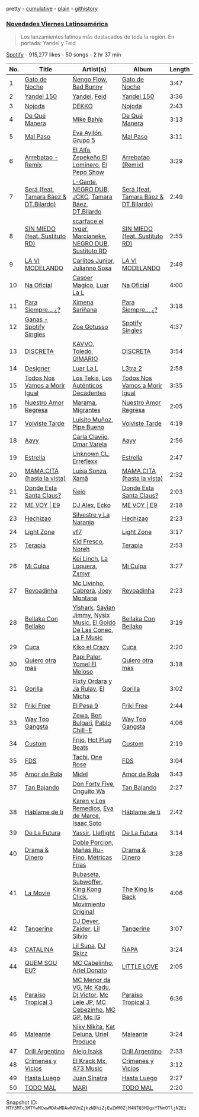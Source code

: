 pretty - [cumulative](/playlists/cumulative/37i9dQZF1DX8O2z77nfMgH.md) - [plain](/playlists/plain/37i9dQZF1DX8O2z77nfMgH) - [githistory](https://github.githistory.xyz/mackorone/spotify-playlist-archive/blob/main/playlists/plain/37i9dQZF1DX8O2z77nfMgH)

### [Novedades Viernes Latinoamérica](https://open.spotify.com/playlist/37i9dQZF1DX8O2z77nfMgH)

> Los lanzamientos latinos más destacados de toda la región\. En portada: Yandel y Feid

[Spotify](https://open.spotify.com/user/spotify) - 915,277 likes - 50 songs - 2 hr 37 min

| No. | Title | Artist(s) | Album | Length |
|---|---|---|---|---|
| 1 | [Gato de Noche](https://open.spotify.com/track/54ELExv56KCAB4UP9cOCzC) | [Ñengo Flow](https://open.spotify.com/artist/12vb80Km0Ew53ABfJOepVz), [Bad Bunny](https://open.spotify.com/artist/4q3ewBCX7sLwd24euuV69X) | [Gato de Noche](https://open.spotify.com/album/2GS2h80Dp8rFdGEa0j0JhH) | 3:47 |
| 2 | [Yandel 150](https://open.spotify.com/track/2oiixB9QMIzhWaHGVlQx4g) | [Yandel](https://open.spotify.com/artist/0eHQ9o50hj6ZDNBt6Ys1sD), [Feid](https://open.spotify.com/artist/2LRoIwlKmHjgvigdNGBHNo) | [Yandel 150](https://open.spotify.com/album/0T4sp7vn9arhvBUAda3foX) | 3:36 |
| 3 | [Nojoda](https://open.spotify.com/track/77HE2OvXZm4Xa78oN8Qi62) | [DEKKO](https://open.spotify.com/artist/6ZvYYrrfpb1Z7kICDyxWQE) | [Nojoda](https://open.spotify.com/album/4uMo3BJ9nCC7Fo5rza2vi4) | 2:43 |
| 4 | [De Qué Manera](https://open.spotify.com/track/3HMlb6Dh9OGr3CjV6IwjEP) | [Mike Bahía](https://open.spotify.com/artist/1phfTBIocBW3UwqcYjaEN6) | [De Qué Manera](https://open.spotify.com/album/6XBq5DhffYApT0TGZAQ9cH) | 3:13 |
| 5 | [Mal Paso](https://open.spotify.com/track/3ATLzTXk6FB0oSpEF0agQX) | [Eva Ayllón](https://open.spotify.com/artist/6AQFORISOneOZkh6r1sGS2), [Grupo 5](https://open.spotify.com/artist/0l8RtvcBMjeOqfgRSVo2d6) | [Mal Paso](https://open.spotify.com/album/5DFYdvezgbfWR5vePPACql) | 3:11 |
| 6 | [Arrebatao \- Remix](https://open.spotify.com/track/5w9QfSM6iY9pPaxOj4ByT4) | [El Alfa](https://open.spotify.com/artist/2oQX8QiMXOyuqbcZEFsZfm), [Zepekeño El Lominero](https://open.spotify.com/artist/4IOdLkM2rliL56j0upeiFG), [El Pepo Show](https://open.spotify.com/artist/12DrMYv3haAHRxjWzxVRFB) | [Arrebatao \(Remix\)](https://open.spotify.com/album/57rARgaqwUYVGpmh0BMSu0) | 3:29 |
| 7 | [Será \(feat\. Tamara Báez & DT.Bilardo\)](https://open.spotify.com/track/6J50I7pW8UQJE8qVT0RSea) | [L\-Gante](https://open.spotify.com/artist/4YYxffPVDFe9XoqqbRW6Bq), [NEGRO DUB](https://open.spotify.com/artist/65VS702SIPGgTpWgTQupMA), [JCKC](https://open.spotify.com/artist/6Sf9Y7eQWVeAioiBobktSu), [Tamara Báez](https://open.spotify.com/artist/0JhK7gnIBytbUEh2PURT8i), [DT.Bilardo](https://open.spotify.com/artist/5kfMU816qY0ujqEt3xIHqR) | [Será \(feat\. Tamara Báez & DT.Bilardo\)](https://open.spotify.com/album/2MQZG90FO0qGdhhajfJsc8) | 2:49 |
| 8 | [SIN MIEDO \(feat\. Sustituto RD\)](https://open.spotify.com/track/4p3CdsLRZYvVgVt1TLOvxD) | [scarface el tyger](https://open.spotify.com/artist/5MlZuriWb6dZV0VFOClFys), [Marcianeke](https://open.spotify.com/artist/5XQWXnMwsvuvCPMneXUbsy), [NEGRO DUB](https://open.spotify.com/artist/65VS702SIPGgTpWgTQupMA), [Sustituto RD](https://open.spotify.com/artist/4bSFqic4EdbcV1wAQ3c75B) | [SIN MIEDO \(feat\. Sustituto RD\)](https://open.spotify.com/album/0pINb4CVdXYmM7GxCxjuKM) | 2:55 |
| 9 | [LA VI MODELANDO](https://open.spotify.com/track/7FzE7Ba9XSjexa1OXfPhgH) | [Carlitos Junior](https://open.spotify.com/artist/0fTQ3jEDT1eDQG3URLTwEo), [Julianno Sosa](https://open.spotify.com/artist/4IC2X34tZmHG3VfTbpzvwL) | [LA VI MODELANDO](https://open.spotify.com/album/7GigXaCn6HFwo9s5uP7uNw) | 2:49 |
| 10 | [Na Oficial](https://open.spotify.com/track/5bWqWZMZQanGyoUvCwAUEA) | [Casper Magico](https://open.spotify.com/artist/1fux65HMCBvfJHqlBc4Nno), [Luar La L](https://open.spotify.com/artist/4axKuDPr6WKcDCyh8vueTY) | [Na Oficial](https://open.spotify.com/album/4BY13m0zpvQaNOWICBWNRR) | 4:00 |
| 11 | [Para Siempre..\. ¿?](https://open.spotify.com/track/4ZqHm4OWOoZOOv5smffU6C) | [Ximena Sariñana](https://open.spotify.com/artist/7plUpXSFcSJUZSiZAoXqr1) | [Para Siempre..\. ¿?](https://open.spotify.com/album/7f2UbbWOm1LZFF7TWzeNnu) | 3:18 |
| 12 | [Ganas \- Spotify Singles](https://open.spotify.com/track/57i3tg8kJYRL13vZqoq0kC) | [Zoe Gotusso](https://open.spotify.com/artist/3XBw8ImFEo86mEB2dYh0vS) | [Spotify Singles](https://open.spotify.com/album/2M8YCuo32nPRMyIXdq6aCX) | 4:37 |
| 13 | [DISCRETA](https://open.spotify.com/track/0OXtFvUypfYoJOBXh9h5Lx) | [KAVVO](https://open.spotify.com/artist/7BxfvnCKOvC4pYttjF1gsO), [Toledo](https://open.spotify.com/artist/0c7soAA3Nv5aaDBMtCy7v4), [GIMARIO](https://open.spotify.com/artist/6dwGGkAr0qfNOa7nPvwPDH) | [DISCRETA](https://open.spotify.com/album/4q4JxBCUJBJ5LMOcaK6Ewd) | 3:54 |
| 14 | [Designer](https://open.spotify.com/track/2EW5P6EjzG8vrZEY1sqeac) | [Luar La L](https://open.spotify.com/artist/4axKuDPr6WKcDCyh8vueTY) | [L3tra 2](https://open.spotify.com/album/5uhDPHXOesUiqGwIp8n5XJ) | 2:58 |
| 15 | [Todos Nos Vamos a Morir Igual](https://open.spotify.com/track/38sa3wVJjWkDwH0EaCaL7C) | [Los Tekis](https://open.spotify.com/artist/0iutktJLkNNtErs8c3EoF6), [Los Auténticos Decadentes](https://open.spotify.com/artist/3HrbmsYpKjWH1lzhad7alj) | [Todos Nos Vamos a Morir Igual](https://open.spotify.com/album/2XhEFbtfY9sVKZVsMq4FOe) | 3:35 |
| 16 | [Nuestro Amor Regresa](https://open.spotify.com/track/17NXlqBKA08Qf6Jt4kpc14) | [Marama](https://open.spotify.com/artist/4GepMkTgrIZECoCC55vqjW), [Migrantes](https://open.spotify.com/artist/48R2gYdPKtfnfKAzhSVPUx) | [Nuestro Amor Regresa](https://open.spotify.com/album/2e5tKhL1WWZa17slG15nyx) | 2:05 |
| 17 | [Volviste Tarde](https://open.spotify.com/track/1N0DeNbKI2PjESx1xUIvbM) | [Luisito Muñoz](https://open.spotify.com/artist/0ajy8rupiCOgvmsOtaG83P), [Pipe Bueno](https://open.spotify.com/artist/4RXxwBtdt6k1YNyyAyiOng) | [Volviste Tarde](https://open.spotify.com/album/5PmEyL1R6hETTJERszjbFe) | 4:19 |
| 18 | [Aayy](https://open.spotify.com/track/1t9ACqzC2bq1Sdbsmz9mB4) | [Carla Clavijo](https://open.spotify.com/artist/4ljl1dpfeJKgNzhTIo6MEj), [Omar Varela](https://open.spotify.com/artist/5xIOUIBQhGFX7HIj8lhdyU) | [Aayy](https://open.spotify.com/album/5zNmydFt8hQTXAicpO8voH) | 2:56 |
| 19 | [Estrella](https://open.spotify.com/track/6eMPfZzSereNHx93IwBMga) | [Unknown CL](https://open.spotify.com/artist/7Jmx248RkeS8Tovjz4x9I8), [Erreflexx](https://open.spotify.com/artist/3Wck1E7AcfrcW3beEPtPaU) | [Estrella](https://open.spotify.com/album/50uhJFB5g6tXPfTBcYH5sw) | 2:47 |
| 20 | [MAMA.CITA \(hasta la vista\)](https://open.spotify.com/track/2m6ZDDrTvDQtKbwNFyI3r5) | [Luísa Sonza](https://open.spotify.com/artist/4PzYKhC14sTJNEr0dzoo0d), [Xamã](https://open.spotify.com/artist/5YwzDz4RJfTiMHS4tdR5Lf) | [MAMA.CITA \(hasta la vista\)](https://open.spotify.com/album/4LphJdIxg6Mf8FzNOa5hbX) | 2:32 |
| 21 | [Donde Esta Santa Claus?](https://open.spotify.com/track/38BCOcrR4MyfLyvRURJNes) | [Ñejo](https://open.spotify.com/artist/2OHKEe204spO7G7NcbeO2o) | [Donde Esta Santa Claus?](https://open.spotify.com/album/3Qv9jCPuhhHpDUp38Twhlg) | 2:03 |
| 22 | [ME VOY \| E9](https://open.spotify.com/track/1PsHzI1j2YdALtsX9N6fP0) | [DJ Alex](https://open.spotify.com/artist/7ygNQCdpQWW7iSWAxDhvhI), [Ecko](https://open.spotify.com/artist/2Jb9jVnCpWkXtoGznFJ6bF) | [ME VOY \| E9](https://open.spotify.com/album/4eTdUnsV9I8vL3mEptSYQk) | 2:18 |
| 23 | [Hechizao](https://open.spotify.com/track/3GN2CxLdV7NO5K6Nnt79Fn) | [Silvestre y La Naranja](https://open.spotify.com/artist/1hE5imhaIrCEKoHLHW9aCO) | [Hechizao](https://open.spotify.com/album/1d4fRjGLEYnhmqhqiMVHBo) | 2:23 |
| 24 | [Light Zone](https://open.spotify.com/track/5NNqDGrDCdEFBQNXZoYZdT) | [vf7](https://open.spotify.com/artist/6bxjoq64Y0HTfMc4GIbpyJ) | [Light Zone](https://open.spotify.com/album/0IeVTWuigUFBLtaL3zQBZC) | 3:17 |
| 25 | [Terapia](https://open.spotify.com/track/4lNqp5wlde1EtSO5q89vub) | [Kid Fresco](https://open.spotify.com/artist/2Mqd2MLJTKaLBG8N5vS5rD), [Noreh](https://open.spotify.com/artist/1JHgX0v8Dx86wpfQkZuJFg) | [Terapia](https://open.spotify.com/album/0Xa8TqM7ZKcFSbwJzK2xCr) | 2:53 |
| 26 | [Mi Culpa](https://open.spotify.com/track/3aiqooyXbuvedyrKLwGYAb) | [Kei Linch](https://open.spotify.com/artist/343DJXR8dV27YepfAS5uGf), [La Loquera](https://open.spotify.com/artist/6CXMmTckIVMgPu5wRX1ECI), [Zxmyr](https://open.spotify.com/artist/7IUaYyqcGB3aU2Tm4s5JY8) | [Mi Culpa](https://open.spotify.com/album/7rfah481Z3YuKQOmUP6RYc) | 3:27 |
| 27 | [Revoadinha](https://open.spotify.com/track/1L8sSIOGwBF1ylXbkqSCRT) | [Mc Livinho](https://open.spotify.com/artist/7me0S5Z40qVWj3gzyK8aC3), [Cabrera](https://open.spotify.com/artist/0f8YWLcN51Um9z8C1fbEr2), [Joey Montana](https://open.spotify.com/artist/3ATyg4fGC9F8trfb0GRWmX) | [Revoadinha](https://open.spotify.com/album/75gsCOrNF1vNfcv0bLyJwT) | 2:23 |
| 28 | [Bellaka Con Bellako](https://open.spotify.com/track/55c3opGmlsz1WlSn4qGdvj) | [Yishark](https://open.spotify.com/artist/2hp2lUfm32mmW4mMlhMQnW), [Sayian Jimmy](https://open.spotify.com/artist/3ZfYo6sKskRv0wOyrZZdAj), [Nysix Music](https://open.spotify.com/artist/5v0eLOwGUJuH1lvPSzw0xD), [El Goldo De Las Conec](https://open.spotify.com/artist/3TcTm7AGTlIJys8Wh7QzBr), [La F Music](https://open.spotify.com/artist/430gMfk1DpvhV50iCBvKbP) | [Bellaka Con Bellako](https://open.spotify.com/album/1q8r9e8xUNx5KvTZpoXRVG) | 3:19 |
| 29 | [Cuca](https://open.spotify.com/track/185juQ66htkJV1aNzeUBUw) | [Kiko el Crazy](https://open.spotify.com/artist/3NpG6SsHaQETkdQVZH6V1E) | [Cuca](https://open.spotify.com/album/7qINSHSAzZRdlDzomEwtcQ) | 2:20 |
| 30 | [Quiero otra mas](https://open.spotify.com/track/3KYYPADeCxQx4voYQEasyk) | [Papi Paler](https://open.spotify.com/artist/4j3A4QCf7RcXgACgFmdJ42), [Yomel El Meloso](https://open.spotify.com/artist/34Y7klgDHuaH1qWA9TJkul) | [Quiero otra mas](https://open.spotify.com/album/57I9C69xgdHNnzXxHaZooK) | 3:18 |
| 31 | [Gorilla](https://open.spotify.com/track/6paRPHlbOo1L1LAY8sIBVR) | [Fixty Ordara y Ja Rulay](https://open.spotify.com/artist/5NHJiPzOi1EFeCB8WBiVKH), [El Micha](https://open.spotify.com/artist/0d7jzRhjOifL8X9hxNvbEn) | [Gorilla](https://open.spotify.com/album/4G67nlYvwqL7FxD2OaMatZ) | 3:02 |
| 32 | [Friki Free](https://open.spotify.com/track/6zhaC3q1peSW9svAAbfTsZ) | [El Pesa 9](https://open.spotify.com/artist/4SrfDao90sWaTLommUn0o0) | [Friki Free](https://open.spotify.com/album/07Eq0SylrMc15bPJrt8E9Y) | 2:44 |
| 33 | [Way Too Gangsta](https://open.spotify.com/track/5vEdfiMboNhMjliLZI6toW) | [Zewa](https://open.spotify.com/artist/0b3v0MjhWKcPxVOhZhofdL), [Ben Bulgari](https://open.spotify.com/artist/2OKp4B9CctxvyhsBX01bqG), [Pablo Chill\-E](https://open.spotify.com/artist/2XcZshqzPKm3iZcmt73R8D) | [Way Too Gangsta](https://open.spotify.com/album/6unk1AqfDseG1oNcXwvXNi) | 4:06 |
| 34 | [Custom](https://open.spotify.com/track/5aiitlNrXhfguFKlq2Bfm8) | [Frijo](https://open.spotify.com/artist/4D2d63igYEdzhzFnxrSow7), [Hot Plug Beats](https://open.spotify.com/artist/1fXCGECRsxOUDi7tj3hifF) | [Custom](https://open.spotify.com/album/6c2EAehxWzBglYJvuBg51j) | 2:19 |
| 35 | [FDS](https://open.spotify.com/track/1dNhL2s3xeSh78LH0yryuK) | [Tachi](https://open.spotify.com/artist/4rGGVLUW4jKwW7HVwTr40U), [One Rose](https://open.spotify.com/artist/1MHEMtd7yYInWAMb7KS6LP) | [FDS](https://open.spotify.com/album/5qTxhtVY2lzqD6Z9ptVQOQ) | 3:04 |
| 36 | [Amor de Rola](https://open.spotify.com/track/6EbwRtuD4kjwvYbz40TPJr) | [Midel](https://open.spotify.com/artist/4EcIU574ksr6mC1GMEOe0p) | [Amor de Rola](https://open.spotify.com/album/75PRnhJgB0T97jgUp5gn4I) | 3:43 |
| 37 | [Tan Bajando](https://open.spotify.com/track/1zw2QH6AwZQCrZ2UhEDJGT) | [Don Forty Five](https://open.spotify.com/artist/10MSXbNvnGF8Hv1VyZdvNT), [Onguito Wa](https://open.spotify.com/artist/5gIa74oRT4LLG0AioLVn6F) | [Tan Bajando](https://open.spotify.com/album/6k2PVJduVsYe9pzkhm51I1) | 2:27 |
| 38 | [Háblame de ti](https://open.spotify.com/track/5TBTps2RwNmenzx11Q0zNS) | [Karen y Los Remedios](https://open.spotify.com/artist/6uSvvhlipeAh7lrqB9VTmv), [Eva de Marce](https://open.spotify.com/artist/1UgwU7ChXfMkwH9t6ivW2E), [Isaac Soto](https://open.spotify.com/artist/2mHbrHlppDiGj9pBxti8fc) | [Háblame de ti](https://open.spotify.com/album/6RCPDTw8Uk9qvC9RZIGjtq) | 2:42 |
| 39 | [De La Futura](https://open.spotify.com/track/205Yi0lgyiYVgG0jpL8hqJ) | [Yassir](https://open.spotify.com/artist/0gO4impF9bswjUblyD7bRF), [Lleflight](https://open.spotify.com/artist/5GpRyfJV04fcnHBDzfVb8V) | [De La Futura](https://open.spotify.com/album/1RmlkUSQoCnjhaU1YjVqp6) | 3:14 |
| 40 | [Drama & Dinero](https://open.spotify.com/track/57YsOfDLCiMUsW7RZWrSce) | [Doble Porcion](https://open.spotify.com/artist/4PLGokgPkAapRsKDwXq408), [Mañas Ru\-Fino](https://open.spotify.com/artist/78rkeQAvjl85yNyLAqEMVe), [Métricas Frías](https://open.spotify.com/artist/10MeG72hSqEKGbUdBowf9k) | [Drama & Dinero](https://open.spotify.com/album/0DTbeQubOGZ6grfy3jgFLZ) | 3:28 |
| 41 | [La Movie](https://open.spotify.com/track/5u1rcgkyH4ewqTaVUI6Ekk) | [Bubaseta](https://open.spotify.com/artist/7AiFAkvE8VYLDdsmLC78ik), [Subwoffer](https://open.spotify.com/artist/0Qsv4mPm5fOiJ6nOFxtZLm), [King Kong Click](https://open.spotify.com/artist/0lTSSQrxOMu4Keh48GrIkX), [Movimiento Original](https://open.spotify.com/artist/50u2mXgysmTttY0BizYWAo) | [The King Is Back](https://open.spotify.com/album/5NfRSBalg4W9v2E01yHRzF) | 4:06 |
| 42 | [Tangerine](https://open.spotify.com/track/1mvfNUB4J4CrHZTZ1vjaeb) | [DJ Dever](https://open.spotify.com/artist/2KDK6LDA8DKphV0wwHb40D), [Zaider](https://open.spotify.com/artist/5Wuz885csKSCJoBNsOSCxz), [Lil Silvio](https://open.spotify.com/artist/0iEsMMMvNaDBX3l61sRkok) | [Tangerine](https://open.spotify.com/album/7w7r82r7j7nDNlOTtRTr2E) | 3:07 |
| 43 | [CATALINA](https://open.spotify.com/track/5XUm8jUqkO6QoFwYYnkUIY) | [Lil Supa](https://open.spotify.com/artist/0qHbO3z6lgLE6ZYCkQBo1K), [DJ Skizz](https://open.spotify.com/artist/1uD648fAShu4AT1hO43EFf) | [ÑAPA](https://open.spotify.com/album/2nfZng23IldMQd09PvJLe9) | 3:24 |
| 44 | [QUEM SOU EU?](https://open.spotify.com/track/6E8KBuOUM9e23f9fyHsDU1) | [MC Cabelinho](https://open.spotify.com/artist/1WQBwwssN6r8DSjUlkyUGW), [Ariel Donato](https://open.spotify.com/artist/7H3XEvrS2PsNzM76MczgHJ) | [LITTLE LOVE](https://open.spotify.com/album/0YSpRv5TQFxz2im8ijEglV) | 2:05 |
| 45 | [Paraíso Tropical 3](https://open.spotify.com/track/1aGFBYrWGHTBzkVlAZvfm5) | [MC Menor da VG](https://open.spotify.com/artist/4maKTxhTIDEnWKra7wEIMR), [Mc Kadu](https://open.spotify.com/artist/21ELc2P2rA3Cu6xw3VWqvv), [Dj Victor](https://open.spotify.com/artist/5kKzlgNRX8FgC6Bni5DNNC), [Mc Lele JP](https://open.spotify.com/artist/1mV9h1AwhRXSjBFcYpajgY), [MC Cebezinho](https://open.spotify.com/artist/5Dz2FizMLqV0Cr3c8uhEcF), [MC GP](https://open.spotify.com/artist/5s27i7oqhNWIcE4HeoVdq0), [Mc IG](https://open.spotify.com/artist/2q9wk5fkeU2C9CgCKdh4AN) | [Paraíso Tropical 3](https://open.spotify.com/album/1yG3V90FwQzFuy8RPxtNmO) | 6:36 |
| 46 | [Maleante](https://open.spotify.com/track/7Mql2NB7Gd8TQ4Bw2fO82y) | [Niky Nikita](https://open.spotify.com/artist/7dX5wKELxt7VltNK3Xousv), [Kat Deluna](https://open.spotify.com/artist/0bOlhT8OcoC1lCpN69NcFP), [Uriel Produce](https://open.spotify.com/artist/1SIghlrGacKWdkAvAgUdPC) | [Maleante](https://open.spotify.com/album/309kQlxTwftmZZxl4j4zxG) | 3:24 |
| 47 | [Drill Argentino](https://open.spotify.com/track/424OLLBTgsAAVFdMxVI08A) | [Alejo Isakk](https://open.spotify.com/artist/2cdoH2XFAhj0LlSo4P2fJJ) | [Drill Argentino](https://open.spotify.com/album/2rAHAmE7ayYV3fJzpyZE6w) | 2:33 |
| 48 | [Crímenes y Vicios](https://open.spotify.com/track/4hThz1IUDaTQmrJrOXtk5Y) | [El Krack Mx](https://open.spotify.com/artist/5ti1sFtNy3wjVTwNFNxH2i), [473 Music](https://open.spotify.com/artist/5RNHJe1xtJ3dKLb28DPT0V) | [Crímenes y Vicios](https://open.spotify.com/album/10x7clfvlPhFQnOPgfoiSk) | 3:12 |
| 49 | [Hasta Luego](https://open.spotify.com/track/0sO1CZLWa4hvNSlOaXReao) | [Juan Sinatra](https://open.spotify.com/artist/7k1jHUZ4OqRGJcOjCQu28Y) | [Hasta Luego](https://open.spotify.com/album/6EfqxfjvB5RbNfHCiOc5jh) | 2:27 |
| 50 | [TODO MAL](https://open.spotify.com/track/19GBa349i8qkPONDTOEVSx) | [MARI](https://open.spotify.com/artist/0og2ubpPFrJOMK9ppv8gGU) | [TODO MAL](https://open.spotify.com/album/5yzeZVZnxPsyTHRb5Gtk7U) | 2:20 |

Snapshot ID: `MTY3MTc3MTYwMCwwMDAwMDAwMGVmZjkzNDhiZjEwZWM0ZjM4NTQ3MDgxYTNmOTljN2Ez`
